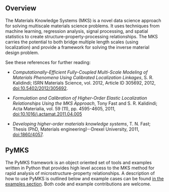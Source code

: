 ## Overview

The Materials Knowledge Systems (MKS) is a novel data science approach
for solving multiscale materials science problems. It uses techniques
from machine learning, regression analysis, signal processing, and
spatial statistics to create structure-property-processing
relationships. The MKS carries the potential to both bridge multiple
length scales (using localization) and provide a framework for solving
the inverse material design problem.

See these references for further reading:

 - *Computationally-Efficient Fully-Coupled Multi-Scale Modeling of
   Materials Phenomena Using Calibrated Localization Linkages*,
   S. R. Kalidindi; ISRN Materials Science, vol. 2012, Article ID
   305692, 2012,
   [doi:10.5402/2012/305692](http://dx.doi.org/10.5402/2012/305692).

 - *Formulation and Calibration of Higher-Order Elastic Localization
   Relationships Using the MKS Approach*, Tony Fast and
   S. R. Kalidindi; Acta Materialia, vol. 59 (11), pp. 4595-4605,
   2011,
   [doi:10.1016/j.actamat.2011.04.005](http://dx.doi.org/10.1016/j.actamat.2011.04.005)

 - *Developing higher-order materials knowledge systems*, T. N. Fast;
   Thesis (PhD, Materials engineering)--Drexel University, 2011,
   [doi:1860/4057](http://dx.doi.org/1860/4057).

## PyMKS

The PyMKS framework is an object oriented set of tools and examples
written in Python that provides high level access to the MKS method
for rapid analysis of microstructure-property relationships. A
description of how to use PyMKS is outlined below and example cases
can be found [in the examples section](EXAMPLES.html). Both code and
example contributions are welcome.



